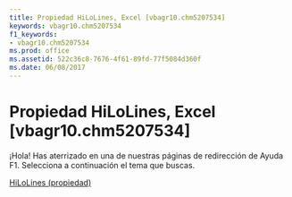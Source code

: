 ```yaml
---
title: Propiedad HiLoLines, Excel [vbagr10.chm5207534]
keywords: vbagr10.chm5207534
f1_keywords:
- vbagr10.chm5207534
ms.prod: office
ms.assetid: 522c36c8-7676-4f61-89fd-77f5084d360f
ms.date: 06/08/2017
---
```





# Propiedad HiLoLines, Excel [vbagr10.chm5207534]

¡Hola! Has aterrizado en una de nuestras páginas de redirección de Ayuda F1. Selecciona a continuación el tema que buscas.


 [HiLoLines (propiedad)](http://msdn.microsoft.com/library/hilolines-property%28Office.15%29.aspx)


